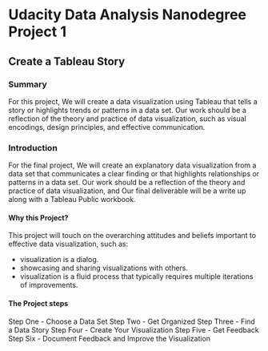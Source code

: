 # Udacity Data Analysis Nanodegree Project 1

## Create a Tableau Story

### Summary
For this project, We will create a data visualization using Tableau that tells a story or highlights trends or patterns in a data set. Our work should be a reflection of the theory and practice of data visualization, such as visual encodings, design principles, and effective communication.

### Introduction
For the final project, We will create an explanatory data visualization from a data set that communicates a clear finding or that highlights relationships or patterns in a data set. Our work should be a reflection of the theory and practice of data visualization, and Our final deliverable will be a write up along with a Tableau Public workbook.

#### Why this Project?
This project will touch on the overarching attitudes and beliefs important to effective data visualization, such as:

- visualization is a dialog.
- showcasing and sharing visualizations with others.
- visualization is a fluid process that typically requires multiple iterations of improvements.

#### The Project steps
Step One - Choose a Data Set
Step Two - Get Organized
Step Three - Find a Data Story
Step Four - Create Your Visualization
Step Five - Get Feedback
Step Six - Document Feedback and Improve the Visualization
